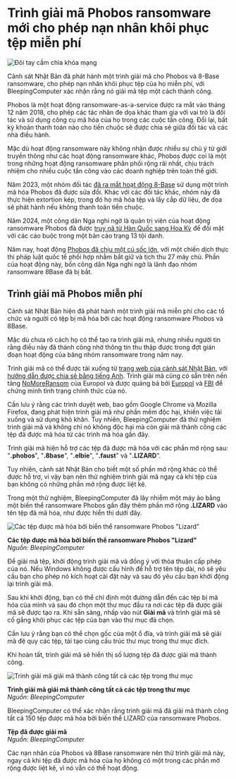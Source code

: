 # Trình giải mã Phobos ransomware mới cho phép nạn nhân khôi phục tệp miễn phí

![Đôi tay cầm chìa khóa mạng](https://www.bleepstatic.com/content/hl-images/2022/10/09/cyber-key.jpg)

Cảnh sát Nhật Bản đã phát hành một trình giải mã cho Phobos và 8-Base ransomware, cho phép nạn nhân khôi phục tệp của họ miễn phí, với BleepingComputer xác nhận rằng nó giải mã tệp một cách thành công.

Phobos là một hoạt động ransomware-as-a-service được ra mắt vào tháng 12 năm 2018, cho phép các tác nhân đe dọa khác tham gia với vai trò là đối tác và sử dụng công cụ mã hóa của họ trong các cuộc tấn công. Đổi lại, bất kỳ khoản thanh toán nào cho tiền chuộc sẽ được chia sẻ giữa đối tác và các nhà điều hành.

Mặc dù hoạt động ransomware này không nhận được nhiều sự chú ý từ giới truyền thông như các hoạt động ransomware khác, Phobos được coi là một trong những hoạt động ransomware phân phối rộng rãi nhất, chịu trách nhiệm cho nhiều cuộc tấn công vào các doanh nghiệp trên toàn thế giới.

Năm 2023, một nhóm đối tác [đã ra mắt hoạt động 8-Base](https://www.bleepingcomputer.com/news/security/8base-ransomware-gang-escalates-double-extortion-attacks-in-june/) sử dụng một trình mã hóa Phobos đã được sửa đổi. Khác với các đối tác khác, nhóm này đã thực hiện extortion kép, trong đó họ mã hóa tệp và lấy cắp dữ liệu, đe dọa sẽ phát hành nếu không thanh toán tiền chuộc.

Năm 2024, một công dân Nga nghi ngờ là quản trị viên của hoạt động ransomware Phobos đã được [truy nã từ Hàn Quốc sang Hoa Kỳ](https://www.bleepingcomputer.com/news/security/us-charges-phobos-ransomware-admin-after-south-korea-extradition/) để đối mặt với các cáo buộc trong một bản cáo trạng 13 tội danh.

Năm nay, hoạt động [Phobos đã chịu một cú sốc lớn](https://www.bleepingcomputer.com/news/security/us-indicts-8base-ransomware-operators-for-phobos-encryption-attacks/), với một chiến dịch thực thi pháp luật quốc tế phối hợp nhằm bắt giữ và tịch thu 27 máy chủ. Phần của hoạt động này, bốn công dân Nga nghi ngờ là lãnh đạo nhóm ransomware 8Base đã bị bắt.

## Trình giải mã Phobos miễn phí

Cảnh sát Nhật Bản hiện đã phát hành một trình giải mã miễn phí cho các tổ chức và người có tệp bị mã hóa bởi các hoạt động ransomware Phobos và 8Base.

Mặc dù chưa rõ cách họ có thể tạo ra trình giải mã, nhưng nhiều người tin rằng điều này đã thành công nhờ thông tin thu thập được trong đợt gián đoạn hoạt động của băng nhóm ransomware trong năm nay.

Trình giải mã có thể được tải xuống từ [trang web của cảnh sát Nhật Bản](https://www.npa.go.jp/english/bureau/cyber/ransomdamagerecovery.html), với [hướng dẫn được chia sẻ bằng tiếng Anh](https://www.npa.go.jp/english/bureau/cyber/document/PhDec%5FGuideLine%5Fver1.0%5FEN.pdf). Trình giải mã cũng có sẵn trên nền tảng [NoMoreRansom](https://www.nomoreransom.org/en/decryption-tools.html) của Europol và được quảng bá bởi [Europol](https://x.com/EC3Europol/status/1945740250338185378) và [FBI](https://x.com/FBIBaltimore/status/1945896850965291036) để chứng minh tình trạng chính thức của nó.

Cần lưu ý rằng các trình duyệt web, bao gồm Google Chrome và Mozilla Firefox, đang phát hiện trình giải mã như phần mềm độc hại, khiến việc tải xuống và sử dụng khó khăn. Tuy nhiên, BleepingComputer đã thử nghiệm trình giải mã và không chỉ nó không độc hại mà còn giải mã thành công các tệp đã được mã hóa từ các trình mã hóa gần đây.

Trình giải mã hiện hỗ trợ các tệp đã được mã hóa với các phần mở rộng sau: "**.phobos**", "**.8base**", "**.elbie**", "**.faust**" và "**.LIZARD**".

Tuy nhiên, cảnh sát Nhật Bản cho biết một số phần mở rộng khác có thể được hỗ trợ, vì vậy bạn nên thử nghiệm trình giải mã ngay cả khi tệp của bạn không có những phần mở rộng được liệt kê.

Trong một thử nghiệm, BleepingComputer đã lây nhiễm một máy ảo bằng một biến thể ransomware Phobos gần đây thêm phần mở rộng **.LIZARD** vào tên tệp đã mã hóa, như được hiển thị dưới đây.

![Các tệp được mã hóa bởi biến thể ransomware Phobos "Lizard"](https://www.bleepstatic.com/images/news/ransomware/p/phobos/decryptor/encrypted-files.jpg)

**Các tệp được mã hóa bởi biến thể ransomware Phobos "Lizard"**  
_Nguồn: BleepingComputer_

Để giải mã tệp, khởi động trình giải mã và đồng ý với thỏa thuận cấp phép của nó. Nếu Windows không được cấu hình để hỗ trợ tên tệp dài, nó sẽ yêu cầu bạn cho phép nó kích hoạt cài đặt này và sau đó yêu cầu bạn khởi động lại trình giải mã.

Sau khi khởi động, bạn có thể chỉ định một đường dẫn đến các tệp bị mã hóa của mình và sau đó chọn một thư mục đầu ra nơi các tệp đã được giải mã sẽ được tạo ra. Khi sẵn sàng, nhấp vào nút **Giải mã** và trình giải mã sẽ cố gắng khôi phục các tệp của bạn vào thư mục đã chọn.

Cần lưu ý rằng bạn có thể chọn gốc của một ổ đĩa, và trình giải mã sẽ giải mã đệ quy các tệp, tái tạo cùng cấu trúc thư mục trong thư mục đích.

Khi hoàn tất, trình giải mã sẽ hiển thị số lượng tệp đã được giải mã thành công.

![Trình giải mã giải mã thành công tất cả các tệp trong thư mục](https://www.bleepstatic.com/images/news/ransomware/p/phobos/decryptor/decrypted-files-2.jpg)

**Trình giải mã giải mã thành công tất cả các tệp trong thư mục**  
_Nguồn: BleepingComputer_

BleepingComputer có thể xác nhận rằng trình giải mã đã giải mã thành công tất cả 150 tệp được mã hóa bởi biến thể LIZARD của ransomware Phobos.

**Tệp đã được giải mã**  
_Nguồn: BleepingComputer_

Các nạn nhân của Phobos và 8Base ransomware nên thử trình giải mã này, ngay cả khi tệp đã được mã hóa của họ không có một trong các phần mở rộng được liệt kê, vì nó vẫn có thể hoạt động.